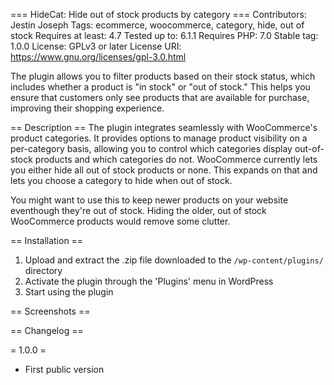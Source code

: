 === HideCat: Hide out of stock products by category ===
Contributors: Jestin Joseph
Tags: ecommerce, woocommerce, category, hide, out of stock
Requires at least: 4.7
Tested up to: 6.1.1
Requires PHP: 7.0
Stable tag: 1.0.0
License: GPLv3 or later
License URI: https://www.gnu.org/licenses/gpl-3.0.html

The plugin allows you to filter products based on their stock status, which includes whether a product is "in stock" or "out of stock." This helps you ensure that customers only see products that are available for purchase, improving their shopping experience.

== Description ==
The plugin integrates seamlessly with WooCommerce's product categories. It provides options to manage product visibility on a per-category basis, allowing you to control which categories display out-of-stock products and which categories do not. WooCommerce currently lets you either hide all out of stock products or none. This expands on that and lets you choose a category to hide when out of stock.

You might want to use this to keep newer products on your website eventhough they're out of stock. Hiding the older, out of stock WooCommerce products would remove some clutter.

== Installation ==
1. Upload and extract the .zip file downloaded to the `/wp-content/plugins/` directory
2. Activate the plugin through the \'Plugins\' menu in WordPress
3. Start using the plugin

== Screenshots ==

== Changelog ==

= 1.0.0 =
- First public version